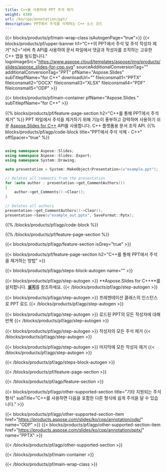 ```yaml
---
title: C++를 사용하여 PPT 주석 제거
weight: 4380
url: /ko/cpp/annotation/ppt/ 
description: PPT에서 주석을 삭제하는 C++ 소스 코드
---
```


{{< blocks/products/pf/main-wrap-class isAutogenPage="true">}}
{{< blocks/products/pf/upper-banner h1="C++의 PPT에서 주석 및 주석 작성자 제거" h2="서버 측 API를 사용하여 문서 파일에서 댓글과 작성자를 조작하는 고유한 C++ 앱을 빌드합니다." logoImageSrc="https://www.aspose.cloud/templates/aspose/img/products/slides/aspose_slides-for-cpp.svg" sourceAdditionalConversionTag="" additionalConversionTag="PPT" pfName="Aspose.Slides" subTitlepfName="for C++" downloadUrl="" fileiconsmall1="PPTX" fileiconsmall2="DOCX" fileiconsmall3="XLSX" fileiconsmall4="PDF" fileiconsmall5="ODP" >}}

{{< blocks/products/pf/main-container pfName="Aspose.Slides " subTitlepfName="for C++" >}}

{{% blocks/products/pf/feature-page-section  h2="C++를 통해 PPT에서 주석 제거" %}}
PPT 파일에서 주석을 제거하기 위해 기능이 풍부하고 강력하며 사용하기 쉬운 [Aspose.Slides for C++](https://products.aspose.com/slides/ko/cpp/) API를 사용합니다. C++ 플랫폼용 문서 조작 API.
{{% blocks/products/pf/agp/code-block title="PPT에서 주석 삭제 - C++" offSpacer="true" %}}

```cpp

using namespace Aspose::Slides;
using namespace Aspose::Slides::Export;
using namespace System::Drawing;

auto presentation = System::MakeObject<Presentation>(u"example.ppt");

// Deletes all comments from the presentation
for (auto author : presentation->get_CommentAuthors())
{
    author->get_Comments()->Clear();
}
        
// Deletes all authors
presentation->get_CommentAuthors()->Clear();
presentation->Save(u"example_out.pptx", SaveFormat::Pptx);
```
{{% /blocks/products/pf/agp/code-block %}}

{{% /blocks/products/pf/feature-page-section %}}

{{< blocks/products/pf/agp/feature-section isGrey="true" >}}

{{< blocks/products/pf/feature-page-section  h2="C++를 통해 PPT에서 주석을 제거하는 방법" >}}

{{< blocks/products/pf/agp/steps-block-autogen name="" >}}

{{< blocks/products/pf/agp/step-autogen >}}
**Aspose.Slides for C++**를 설치합니다. [**설치**](https://docs.aspose.com/slides/cpp/installation/)를 참조하세요.
{{< /blocks/products/pf/agp/step-autogen >}}

{{< blocks/products/pf/agp/step-autogen >}}
프레젠테이션 클래스의 인스턴스로 PPT 로드
{{< /blocks/products/pf/agp/step-autogen >}}

{{< blocks/products/pf/agp/step-autogen >}}
로드된 PPT의 모든 작성자에 대해 반복
{{< /blocks/products/pf/agp/step-autogen >}}

{{< blocks/products/pf/agp/step-autogen >}}
작성자의 모든 주석 제거
{{< /blocks/products/pf/agp/step-autogen >}}

{{< blocks/products/pf/agp/step-autogen >}}
마지막에 모든 작성자 제거
{{< /blocks/products/pf/agp/step-autogen >}}

{{< /blocks/products/pf/agp/steps-block-autogen >}}

{{< /blocks/products/pf/feature-page-section >}}

{{< /blocks/products/pf/agp/feature-section >}}

{{< blocks/products/pf/agp/other-supported-section title="기타 지원되는 주석 형식" subTitle="C++를 사용하면 다음을 포함한 다른 형식에 쉽게 주석을 달 수 있습니다." >}}

{{< blocks/products/pf/agp/other-supported-section-item href="https://products.aspose.com/slides/ko/cpp/annotation/odp/" name="ODP" >}}
{{< blocks/products/pf/agp/other-supported-section-item href="https://products.aspose.com/slides/ko/cpp/annotation/pptx/" name="PPTX" >}}

{{< /blocks/products/pf/agp/other-supported-section >}}

{{< /blocks/products/pf/main-container >}}
    
{{< /blocks/products/pf/main-wrap-class >}}